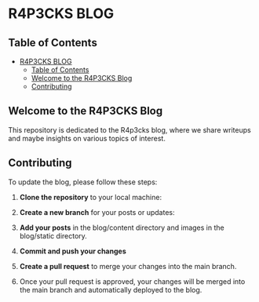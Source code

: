 # R4P3CKS BLOG

## Table of Contents

- [R4P3CKS BLOG](#r4p3cks-blog)
  - [Table of Contents](#table-of-contents)
  - [Welcome to the R4P3CKS Blog](#welcome-to-the-r4p3cks-blog)
  - [Contributing](#contributing)

## Welcome to the R4P3CKS Blog

This repository is dedicated to the R4p3cks blog, where we share writeups and maybe insights on various topics of interest.

## Contributing

To update the blog, please follow these steps:

1. **Clone the repository** to your local machine:

2. **Create a new branch** for your posts or updates:

3. **Add your posts** in the blog/content directory and images in the blog/static directory.

4. **Commit and push your changes**

5. **Create a pull request** to merge your changes into the main branch.

6. Once your pull request is approved, your changes will be merged into the main branch and automatically deployed to the blog.

